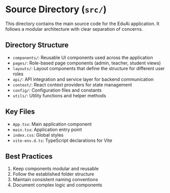 # Source Directory (`src/`)

This directory contains the main source code for the EduAi application. It follows a modular architecture with clear separation of concerns.

## Directory Structure

- `components/`: Reusable UI components used across the application
- `pages/`: Role-based page components (admin, teacher, student views)
- `layouts/`: Layout components that define the structure for different user roles
- `api/`: API integration and service layer for backend communication
- `context/`: React context providers for state management
- `config/`: Configuration files and constants
- `utils/`: Utility functions and helper methods

## Key Files

- `App.tsx`: Main application component
- `main.tsx`: Application entry point
- `index.css`: Global styles
- `vite-env.d.ts`: TypeScript declarations for Vite

## Best Practices

1. Keep components modular and reusable
2. Follow the established folder structure
3. Maintain consistent naming conventions
4. Document complex logic and components 